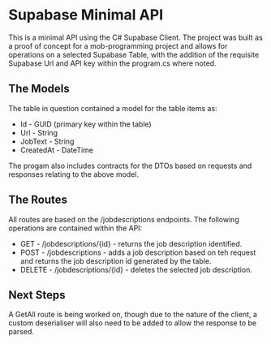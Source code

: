 # Supabase Minimal API

This is a minimal API using the C# Supabase Client. The project was built as a proof of concept for a mob-programming project and allows for operations on a selected Supabase Table, with the addition of the requisite Supabase Url and API key within the program.cs where noted.

## The Models

The table in question contained a model for the table items as:
- Id - GUID (primary key within the table)
- Url - String
- JobText - String
- CreatedAt - DateTime

The progam also includes contracts for the DTOs based on requests and responses relating to the above model.

## The Routes

All routes are based on the /jobdescriptions endpoints.  The following operations are contained within the API:

- GET - /jobdescriptions/{id} - returns the job description identified.
- POST - /jobdescriptions - adds a job description based on teh request and returns the job description id generated by the table.
- DELETE - /jobdescriptions/{id} - deletes the selected job description.

## Next Steps

A GetAll route is being worked on, though due to the nature of the client, a custom deserialiser will also need to be added to allow the response to be parsed.

